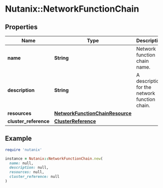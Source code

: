 # Nutanix::NetworkFunctionChain

## Properties

| Name | Type | Description | Notes |
| ---- | ---- | ----------- | ----- |
| **name** | **String** | Network function chain name. |  |
| **description** | **String** | A description for the network function chain. | [optional] |
| **resources** | [**NetworkFunctionChainResource**](NetworkFunctionChainResource.md) |  |  |
| **cluster_reference** | [**ClusterReference**](ClusterReference.md) |  | [optional] |

## Example

```ruby
require 'nutanix'

instance = Nutanix::NetworkFunctionChain.new(
  name: null,
  description: null,
  resources: null,
  cluster_reference: null
)
```

